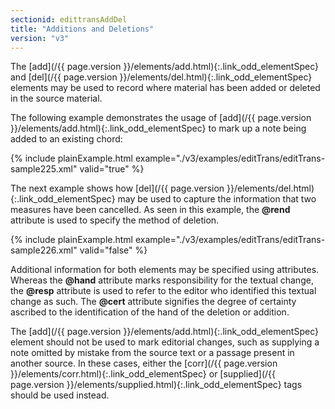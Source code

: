 ```yaml
---
sectionid: edittransAddDel
title: "Additions and Deletions"
version: "v3"
---
```




The [add](/{{ page.version }}/elements/add.html){:.link_odd_elementSpec} and [del](/{{ page.version }}/elements/del.html){:.link_odd_elementSpec} elements may be used to record
where material has been added or deleted in the source material.

The following example demonstrates the usage of [add](/{{ page.version }}/elements/add.html){:.link_odd_elementSpec} to mark up a note
being added to an existing chord:

{% include plainExample.html example="./v3/examples/editTrans/editTrans-sample225.xml" valid="true" %}


The next example shows how [del](/{{ page.version }}/elements/del.html){:.link_odd_elementSpec} may be used to capture the information
that two measures have been cancelled. As seen in this example, the **@rend**
attribute is used to specify the method of deletion.

{% include plainExample.html example="./v3/examples/editTrans/editTrans-sample226.xml" valid="false" %}


Additional information for both elements may be specified using attributes. Whereas
the
**@hand** attribute marks responsibility for the textual change, the **@resp**
attribute is used to refer to the editor who identified this textual change as such.
The
**@cert** attribute signifies the degree of certainty ascribed to the identification
of the hand of the deletion or addition.

The [add](/{{ page.version }}/elements/add.html){:.link_odd_elementSpec} element should not be used to mark editorial changes, such as
supplying a note omitted by mistake from the source text or a passage present in another
source. In these cases, either the [corr](/{{ page.version }}/elements/corr.html){:.link_odd_elementSpec} or [supplied](/{{ page.version }}/elements/supplied.html){:.link_odd_elementSpec} tags should be used instead.

